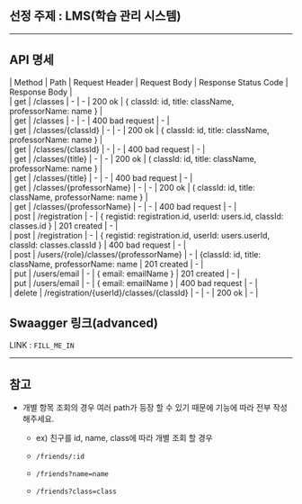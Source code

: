 ## 선정 주제 : LMS(학습 관리 시스템)  
---
## API 명세  
| Method | Path | Request Header | Request Body | Response Status Code | Response Body |  
| get | /classes | - | - | 200 ok | { classId: id, title: className, professorName: name } |   
| get | /classes | - | - | 400 bad request | - |  
| get | /classes/{classId} | - | - | 200 ok | { classId: id, title: className, professorName: name } |  
| get | /classes/{classId} | - | - | 400 bad request | - |  
| get | /classes/{title} | - | - | 200 ok | ( classId: id, title: className, professorName: name } |  
| get | /classes/{title} | - | - | 400 bad request | - |  
| get | /classes/{professorName} | - | - | 200 ok | ( classId: id, title: className, professorName: name } |  
| get | /classes/{professorName} | - | - | 400 bad request | - |  
| post | /registration | - | { registid: registration.id, userId: users.id, classId: classes.id } | 201 created | - |   
| post | /registration | - | { registid: registration.id, userId: users.userId, classId: classes.classId } | 400 bad request | - |  
| post | /users/{role}/classes/{professorName} | - | {classId: id, title: className, professorName: name | 201 created | - |   
| put | /users/email | - | { email: emailName } | 201 created | - |   
| put | /users/email | - | { email: emailName ) | 400 bad request | - |      
| delete | /registration/{userId}/classes/{classId} | - | - | 200 ok | - |     

## Swaagger 링크(advanced)  
LINK : `FILL_ME_IN`  

---

## 참고
- 개별 항목 조회의 경우 여러 path가 등장 할 수 있기 때문에 기능에 따라 전부 작성해주세요.
    - ex) 친구를 id, name, class에 따라 개별 조회 할 경우
        
    - `/friends/:id` 
    - `/friends?name=name`
    - `/friends?class=class`
